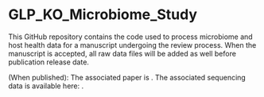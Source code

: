 # GLP_KO_Microbiome_Study

This GitHub repository contains the code used to process microbiome and host health data for a manuscript undergoing the review process. When the manuscript is accepted, all raw data files will be added as well before publication release date.  

(When published): The associated paper is <add link>. 
The associated sequencing data is available here: <add link>. 
